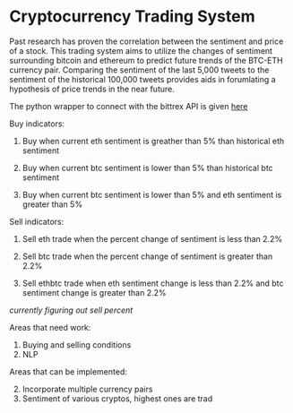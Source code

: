 # Cryptocurrency Trading System

Past research has proven the correlation between the sentiment and price of a stock. This trading system aims to utilize the changes of sentiment surrounding bitcoin and ethereum to predict future trends of the BTC-ETH currency pair. Comparing the sentiment of the last 5,000 tweets to the sentiment of the historical 100,000 tweets provides aids in forumlating a hypothesis of price trends in the near future. 

The python wrapper to connect with the bittrex API is given [here](https://github.com/ndri/python-bittrex)

Buy indicators: 

   1. Buy when current eth sentiment is greather than 5% than historical eth sentiment
   
   2. Buy when current btc sentiment is lower than 5% than historical btc sentiment
   
   3. Buy when current btc sentiment is lower than 5% and eth sentiment is greater than 5%

Sell indicators:
   1. Sell eth trade when the percent change of sentiment is less than 2.2%
   
   2. Sell btc trade when the percent change of sentiment is greater than 2.2%
   
   3. Sell ethbtc trade when eth sentiment change is less than 2.2% and btc sentiment change is greater than 2.2%

*currently figuring out sell percent*

Areas that need work: 

1. Buying and selling conditions
2. NLP  

Areas that can be implemented:

2. Incorporate multiple currency pairs
3. Sentiment of various cryptos, highest ones are trad
